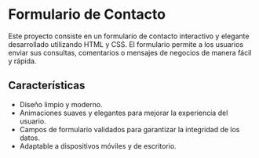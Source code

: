 # Formulario de Contacto

Este proyecto consiste en un formulario de contacto interactivo y elegante desarrollado utilizando HTML y CSS. El formulario permite a los usuarios enviar sus consultas, comentarios o mensajes de negocios de manera fácil y rápida.

## Características

- Diseño limpio y moderno.
- Animaciones suaves y elegantes para mejorar la experiencia del usuario.
- Campos de formulario validados para garantizar la integridad de los datos.
- Adaptable a dispositivos móviles y de escritorio.
